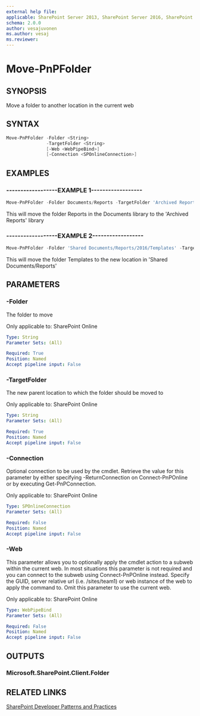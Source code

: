 ```yaml
---
external help file:
applicable: SharePoint Server 2013, SharePoint Server 2016, SharePoint Online
schema: 2.0.0
author: vesajuvonen
ms.author: vesaj
ms.reviewer:
---
```

# Move-PnPFolder

## SYNOPSIS
Move a folder to another location in the current web

## SYNTAX 

```powershell
Move-PnPFolder -Folder <String>
               -TargetFolder <String>
               [-Web <WebPipeBind>]
               [-Connection <SPOnlineConnection>]
```

## EXAMPLES

### ------------------EXAMPLE 1------------------
```powershell
Move-PnPFolder -Folder Documents/Reports -TargetFolder 'Archived Reports'
```

This will move the folder Reports in the Documents library to the 'Archived Reports' library

### ------------------EXAMPLE 2------------------
```powershell
Move-PnPFolder -Folder 'Shared Documents/Reports/2016/Templates' -TargetFolder 'Shared Documents/Reports'
```

This will move the folder Templates to the new location in 'Shared Documents/Reports'

## PARAMETERS

### -Folder
The folder to move

Only applicable to: SharePoint Online

```yaml
Type: String
Parameter Sets: (All)

Required: True
Position: Named
Accept pipeline input: False
```

### -TargetFolder
The new parent location to which the folder should be moved to

Only applicable to: SharePoint Online

```yaml
Type: String
Parameter Sets: (All)

Required: True
Position: Named
Accept pipeline input: False
```

### -Connection
Optional connection to be used by the cmdlet. Retrieve the value for this parameter by either specifying -ReturnConnection on Connect-PnPOnline or by executing Get-PnPConnection.

Only applicable to: SharePoint Online

```yaml
Type: SPOnlineConnection
Parameter Sets: (All)

Required: False
Position: Named
Accept pipeline input: False
```

### -Web
This parameter allows you to optionally apply the cmdlet action to a subweb within the current web. In most situations this parameter is not required and you can connect to the subweb using Connect-PnPOnline instead. Specify the GUID, server relative url (i.e. /sites/team1) or web instance of the web to apply the command to. Omit this parameter to use the current web.

Only applicable to: SharePoint Online

```yaml
Type: WebPipeBind
Parameter Sets: (All)

Required: False
Position: Named
Accept pipeline input: False
```

## OUTPUTS

### Microsoft.SharePoint.Client.Folder

## RELATED LINKS

[SharePoint Developer Patterns and Practices](https://aka.ms/sppnp)
